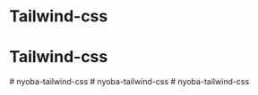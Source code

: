 # Tailwind-css
# Tailwind-css
#   n y o b a - t a i l w i n d - c s s  
 #   n y o b a - t a i l w i n d - c s s  
 #   n y o b a - t a i l w i n d - c s s  
 
